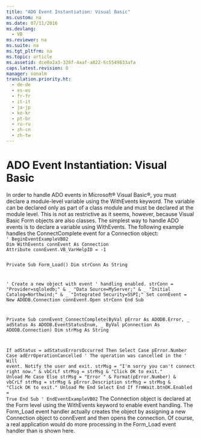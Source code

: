 ```yaml
---
title: "ADO Event Instantiation: Visual Basic"
ms.custom: na
ms.date: 07/11/2016
ms.devlang: 
  - VB
ms.reviewer: na
ms.suite: na
ms.tgt_pltfrm: na
ms.topic: article
ms.assetid: dce0a2a3-326f-4aaf-a822-6c5549833afa
caps.latest.revision: 8
manager: sonalm
translation.priority.ht: 
  - de-de
  - es-es
  - fr-fr
  - it-it
  - ja-jp
  - ko-kr
  - pt-br
  - ru-ru
  - zh-cn
  - zh-tw
---
```

# ADO Event Instantiation: Visual Basic
<?xml version="1.0" encoding="utf-8"?>
<developerReferenceWithoutSyntaxDocument xmlns="http://ddue.schemas.microsoft.com/authoring/2003/5" xmlns:xlink="http://www.w3.org/1999/xlink" xmlns:xsi="http://www.w3.org/2001/XMLSchema-instance" xsi:schemaLocation="http://ddue.schemas.microsoft.com/authoring/2003/5 http://dduestorage.blob.core.windows.net/ddueschema/developer.xsd">
  <introduction>
    <para>In order to handle ADO events in Microsoft® Visual Basic®, you must declare a module-level variable using the <legacyBold>WithEvents</legacyBold> keyword. The variable can be declared only as part of a class module and must be declared at the module level. This is not as restrictive as it seems, however, because Visual Basic <legacyBold>Form</legacyBold> objects are also classes. The simplest way to handle ADO events is to declare a variable using <legacyBold>WithEvents</legacyBold>. The following example handles the <legacyBold>ConnectComplete</legacyBold> event for a <legacyBold>Connection</legacyBold> object:</para>
  </introduction>
  <section>
    <content>
      <code>' BeginEventExampleVB02
Dim WithEvents connEvent As Connection
Attribute connEvent.VB_VarHelpID = -1

Private Sub Form_Load()
Dim strConn As String

   ' Create a new object with event
   ' handling enabled.
   strConn = "Provider=sqloledb;" &amp; _
      "Data Source=MyServer;" &amp; _
      "Initial Catalog=Northwind;" &amp; _
      "Integrated Security=SSPI;"
   Set connEvent = New ADODB.Connection
   connEvent.Open strConn
End Sub

Private Sub connEvent_ConnectComplete(ByVal pError As ADODB.Error, _
    adStatus As ADODB.EventStatusEnum, _
    ByVal pConnection As ADODB.Connection)
Dim strMsg As String

   If adStatus = adStatusErrorsOccurred Then
      Select Case pError.Number
         Case adErrOperationCancelled
            ' The operation was cancelled in the
            ' Will event. Notify the user and exit.
            strMsg = "I'm sorry you can't connect right now." &amp; vbCrLf
            strMsg = strMsg &amp; "Click OK to exit."
            Unload Me
         Case Else
            strMsg = "Error " &amp; Format(pError.Number) &amp; vbCrLf
            strMsg = strMsg &amp; pError.Description
            strMsg = strMsg &amp; "Click OK to exit."
            Unload Me
      End Select
   End If
   frmWait.btnOK.Enabled = True
End Sub
' EndEventExampleVB02</code>
      <para>The <legacyBold>Connection</legacyBold> object is declared at the <legacyBold>Form</legacyBold> level using the <legacyBold>WithEvents</legacyBold> keyword to enable event handling. The Form_Load event handler actually creates the object by assigning a new <legacyBold>Connection</legacyBold> object to <legacyItalic>connEvent</legacyItalic> and then opens the connection. Of course, a real application would do more processing in the Form_Load event handler than is shown here.</para>
    </content>
  </section>
  <relatedTopics />
</developerReferenceWithoutSyntaxDocument>
